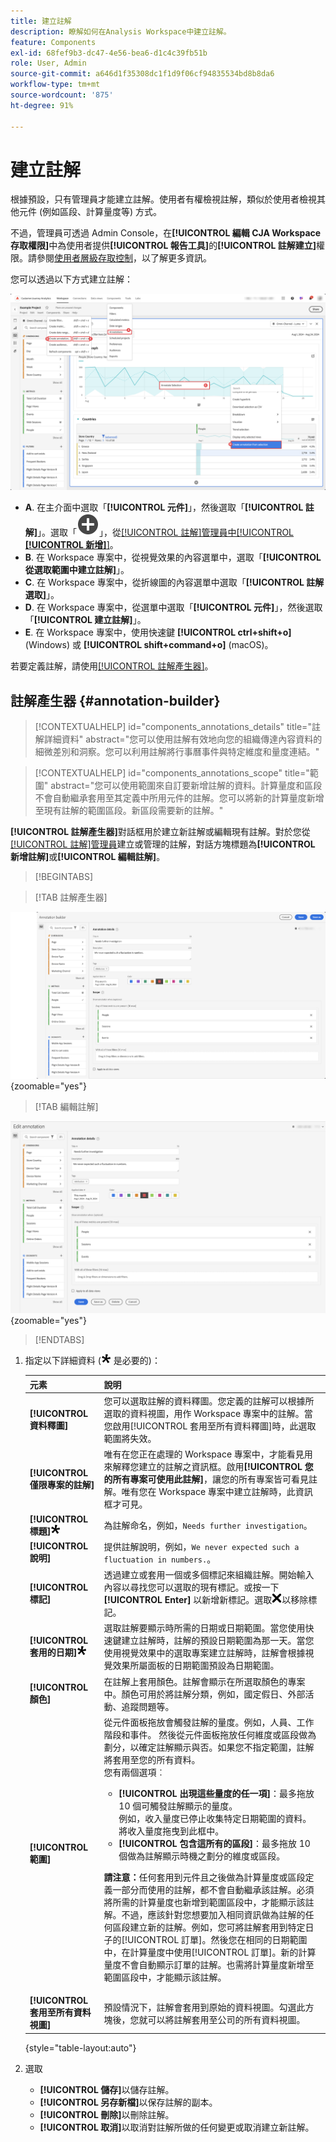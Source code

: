 ```yaml
---
title: 建立註解
description: 瞭解如何在Analysis Workspace中建立註解。
feature: Components
exl-id: 68fef9b3-dc47-4e56-bea6-d1c4c39fb51b
role: User, Admin
source-git-commit: a646d1f35308dc1f1d9f06cf94835534bd8b8da6
workflow-type: tm+mt
source-wordcount: '875'
ht-degree: 91%

---
```


# 建立註解

根據預設，只有管理員才能建立註解。使用者有權檢視註解，類似於使用者檢視其他元件 (例如區段、計算量度等) 方式。

不過，管理員可透過 Admin Console，在&#x200B;**[!UICONTROL 編輯 CJA Workspace 存取權限]**&#x200B;中為使用者提供&#x200B;**[!UICONTROL 報告工具]**&#x200B;的&#x200B;**[!UICONTROL 註解建立]**&#x200B;權限。請參閱[使用者層級存取控制](/help/technotes/access-control.md#user-level-access)，以了解更多資訊。

您可以透過以下方式建立註解：

![Create an annotation](assets/create-annotation.png)

* **A**. 在主介面中選取「**[!UICONTROL 元件]**」，然後選取「**[!UICONTROL 註解]**」。選取「![AddCircle](/help/assets/icons/AddCircle.svg)」，從[[!UICONTROL 註解]管理員中[!UICONTROL **[!UICONTROL 新增]**]](/help/components/annotations/manage-annotations.md)。
* **B**. 在 Workspace 專案中，從視覺效果的內容選單中，選取「**[!UICONTROL 從選取範圍中建立註解]**」。
* **C**. 在 Workspace 專案中，從折線圖的內容選單中選取「**[!UICONTROL 註解選取]**」。
* **D**. 在 Workspace 專案中，從選單中選取「**[!UICONTROL 元件]**」，然後選取「**[!UICONTROL 建立註解]**」。
* **E**. 在 Workspace 專案中，使用快速鍵 **[!UICONTROL ctrl+shift+o]** (Windows) 或 **[!UICONTROL shift+command+o]** (macOS)。

若要定義註解，請使用[[!UICONTROL 註解產生器]](#annotation-builder)。

<!-- Should we really mention API here. If so, we can do it all over the place in the docs...
| **Use the [Customer Journey Analytics Annotations API](https://developer.adobe.com/cja-apis/docs/endpoints/annotations/)** | The Customer Journey Analytics Annotations APIs allow you to create, update, or retrieve annotations programmatically through Adobe Developer. These APIs use the same data and methods that Adobe uses inside the product UI. |
-->


## 註解產生器 {#annotation-builder}

<!-- markdownlint-disable MD034 -->

>[!CONTEXTUALHELP]
>id="components_annotations_details"
>title="註解詳細資料"
>abstract="您可以使用註解有效地向您的組織傳達內容資料的細微差別和洞察。您可以利用註解將行事曆事件與特定維度和量度連結。"

<!-- markdownlint-enable MD034 -->

<!-- markdownlint-disable MD034 -->

>[!CONTEXTUALHELP]
>id="components_annotations_scope"
>title="範圍"
>abstract="您可以使用範圍來自訂要新增註解的資料。計算量度和區段不會自動繼承套用至其定義中所用元件的註解。您可以將新的計算量度新增至現有註解的範圍區段。新區段需要新的註解。"

<!-- markdownlint-enable MD034 -->


**[!UICONTROL 註解產生器]**&#x200B;對話框用於建立新註解或編輯現有註解。對於您從[[!UICONTROL 註解]管理員](/help/components/annotations/manage-annotations.md)建立或管理的註解，對話方塊標題為&#x200B;**[!UICONTROL 新增註解]**&#x200B;或&#x200B;**[!UICONTROL 編輯註解]**。


>[!BEGINTABS]

>[!TAB 註解產生器]

![註解詳細資料視窗，顯示下一節中說明的欄位和選項。](assets/annotation-builder.png){zoomable="yes"}

>[!TAB 編輯註解]

![註解詳細資料視窗，顯示下一節中說明的欄位和選項。](assets/create-edit-annotation.png){zoomable="yes"}

>[!ENDTABS]

1. 指定以下詳細資料 (![Required](/help/assets/icons/Required.svg) 是必要的)：

   | 元素 | 說明 |
   | --- | --- |
   | **[!UICONTROL 資料釋圖]** | 您可以選取註解的資料釋圖。您定義的註解可以根據所選取的資料視圖，用作 Workspace 專案中的註解。當您啟用[!UICONTROL 套用至所有資料釋圖]時，此選取範圍將失效。 |
   | **[!UICONTROL 僅限專案的註解]** | 唯有在您正在處理的 Workspace 專案中，才能看見用來解釋您建立的註解之資訊框。啟用&#x200B;**[!UICONTROL 您的所有專案可使用此註解]**，讓您的所有專案皆可看見註解。唯有您在 Workspace 專案中建立註解時，此資訊框才可見。 |
   | **[!UICONTROL 標題]**![Required](/help/assets/icons/Required.svg) | 為註解命名，例如，`Needs further investigation`。 |
   | **[!UICONTROL 說明]** | 提供註解說明，例如，`We never expected such a fluctuation in numbers.`。 |
   | **[!UICONTROL 標記]** | 透過建立或套用一個或多個標記來組織註解。開始輸入內容以尋找您可以選取的現有標記。或按一下 **[!UICONTROL Enter]** 以新增新標記。選取![CrossSize75](/help/assets/icons/CrossSize75.svg)以移除標記。 |
   | **[!UICONTROL 套用的日期]**![Required](/help/assets/icons/Required.svg) | 選取註解要顯示時所需的日期或日期範圍。當您使用快速鍵建立註解時，註解的預設日期範圍為那一天。當您使用視覺效果中的選取專案建立註解時，註解會根據視覺效果所屬面板的日期範圍預設為日期範圍。 |
   | **[!UICONTROL 顏色]** | 在註解上套用顏色。註解會顯示在所選取顏色的專案中。顏色可用於將註解分類，例如，國定假日、外部活動、追蹤問題等。 |
   | **[!UICONTROL 範圍]** | 從元件面板拖放會觸發註解的量度。例如，人員、工作階段和事件。 然後從元件面板拖放任何維度或區段做為劃分，以確定註解顯示與否。如果您不指定範圍，註解將套用至您的所有資料。<br/>您有兩個選項︰<ul><li>**[!UICONTROL 出現這些量度的任一項]**：最多拖放 10 個可觸發註解顯示的量度。<br/>例如，收入量度已停止收集特定日期範圍的資料。 將收入量度拖曳到此框中。</li><li>**[!UICONTROL 包含這所有的區段]**：最多拖放 10 個做為註解顯示時機之劃分的維度或區段。</li></ul><p><p>**請注意：**&#x200B;任何套用到元件且之後做為計算量度或區段定義一部分而使用的註解，都不會自動繼承該註解。必須將所需的計算量度也新增到範圍區段中，才能顯示該註解。不過，應該針對您想要加入相同資訊做為註解的任何區段建立新的註解。例如，您可將註解套用到特定日子的[!UICONTROL 訂單]。然後您在相同的日期範圍中，在計算量度中使用[!UICONTROL 訂單]。新的計算量度不會自動顯示訂單的註解。也需將計算量度新增至範圍區段中，才能顯示該註解。 |
   | **[!UICONTROL 套用至所有資料視圖]** | 預設情況下，註解會套用到原始的資料視圖。勾選此方塊後，您就可以將註解套用至公司的所有資料視圖。 |

   {style="table-layout:auto"}

1. 選取
   * **[!UICONTROL 儲存]**&#x200B;以儲存註解。
   * **[!UICONTROL 另存新檔]**&#x200B;以保存註解的副本。
   * **[!UICONTROL 刪除]**&#x200B;以刪除註解。
   * **[!UICONTROL 取消]**&#x200B;以取消對註解所做的任何變更或取消建立新註解。
